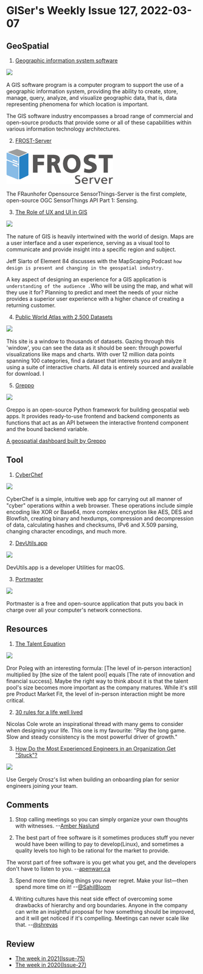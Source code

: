 # GISer's Weekly Issue 127, 2022-03-07

## GeoSpatial

1. [Geographic information system software](https://thereaderwiki.com/en/List_of_GIS_software)

![](https://scholarlyoa.com/wp-content/uploads/2020/10/What-Is-Geographic-Information-Systems-Featured.jpg)

A GIS software program is a computer program to support the use of a geographic information system, providing the ability to create, store, manage, query, analyze, and visualize geographic data, that is, data representing phenomena for which location is important.

The GIS software industry encompasses a broad range of commercial and open-source products that provide some or all of these capabilities within various information technology architectures.

2. [FROST-Server](https://github.com/FraunhoferIOSB/FROST-Server)

![](https://raw.githubusercontent.com/FraunhoferIOSB/FROST-Server/master/docs/images/FROST-Server-darkgrey.png)

The FRaunhofer Opensource SensorThings-Server is the first complete, open-source OGC SensorThings API Part 1: Sensing.

3. [The Role of UX and UI in GIS](https://www.gislounge.com/the-role-of-ux-and-ui-in-gis/)

![](https://cdn.shortpixel.ai/spai/w_810+q_glossy+ret_img+to_webp/https://www.gislounge.com/wp-content/uploads/2022/03/google-earth-screenshot.jpg)

The nature of GIS is heavily intertwined with the world of design. Maps are a user interface and a user experience, serving as a visual tool to communicate and provide insight into a specific region and subject.

Jeff Siarto of Element 84 discusses with the MapScaping Podcast `how design is present and changing in the geospatial industry.`

A key aspect of designing an experience for a GIS application is `understanding of the audience .`Who will be using the map, and what will they use it for? Planning to predict and meet the needs of your niche provides a superior user experience with a higher chance of creating a returning customer.

4. [Public World Atlas with 2,500 Datasets](https://towardsdatascience.com/ive-built-a-public-world-atlas-with-2-500-datasets-to-explore-8b9ae799e345)

![](https://miro.medium.com/max/700/1*Dey-gEpf3fHfsxMjksUM0Q.png)

This site is a window to thousands of datasets. Gazing through this 'window', you can see the data as it should be seen: through powerful visualizations like maps and charts. With over 12 million data points spanning 100 categories, find a dataset that interests you and analyze it using a suite of interactive charts. All data is entirely sourced and available for download. I

5. [Greppo](https://github.com/greppo-io/greppo)

![](https://miro.medium.com/max/1400/1*roDG3MBZhff1om23mZmU1w.gif)

Greppo is an open-source Python framework for building geospatial web apps. It provides ready-to-use frontend and backend components as functions that act as an API between the interactive frontend component and the bound backend variable.

[A geospatial dashboard built by Greppo](https://towardsdatascience.com/build-a-geospatial-dashboard-in-python-using-greppo-60aff44ba6c9)

## Tool

1. [CyberChef](https://gchq.github.io/CyberChef/)

![](https://cdn.beekka.com/blogimg/asset/202201/bg2022011904.webp)

CyberChef is a simple, intuitive web app for carrying out all manner of "cyber" operations within a web browser. These operations include simple encoding like XOR or Base64, more complex encryption like AES, DES and Blowfish, creating binary and hexdumps, compression and decompression of data, calculating hashes and checksums, IPv6 and X.509 parsing, changing character encodings, and much more.

2. [DevUtils.app](https://github.com/DevUtilsApp/DevUtils-app)

![](https://camo.githubusercontent.com/faa5d4d2a965b4b4e4d807cb4a61dd355f241b8b3695278db8ed8a74771d1c5f/68747470733a2f2f6465767574696c732e6170702f6173736574732f73637265656e73686f74732f6461726b2f6a736f6e666f726d61747465722e706e67)

DevUtils.app is a developer Utilities for macOS.

3. [Portmaster](https://safing.io/portmaster/#download)

![](https://safing.io/assets/img/page-specific/portmaster/full-interface.png)

Portmaster is a free and open-source application that puts you back in charge over all your computer's network connections.

## Resources

1. [The Talent Equation](https://www.drorpoleg.com/the-talent-equation/)

![](https://www.drorpoleg.com/content/images/size/w1462/2021/04/The-Talent-Equation.png)

Dror Poleg with an interesting formula: [The level of in-person interaction] multiplied by [the size of the talent pool] equals [The rate of innovation and financial success]. Maybe the right way to think about it is that the talent pool's size becomes more important as the company matures. While it's still pre Product Market Fit, the level of in-person interaction might be more critical.

2. [30 rules for a life well lived](https://twitter.com/Nicolascole77/status/1489275823999762432)

Nicolas Cole wrote an inspirational thread with many gems to consider when designing your life. This one is my favourite: "Play the long game. Slow and steady consistency is the most powerful driver of growth."

3. [How Do the Most Experienced Engineers in an Organization Get "Stuck"?](https://twitter.com/GergelyOrosz/status/1499393647120314368)

![](https://pbs.twimg.com/media/FM7qYS3UUAMf5MM?format=jpg&name=small)

Use Gergely Orosz's list when building an onboarding plan for senior engineers joining your team.

## Comments

1. Stop calling meetings so you can simply organize your own thoughts with witnesses.
   --[Amber Naslund](https://twitter.com/AmberCadabra/status/1496504515125776393)

2. The best part of free software is it sometimes produces stuff you never would have been willing to pay to develop(Linux), and sometimes a quality levels too high to be rational for the market to provide.

The worst part of free software is you get what you get, and the developers don't have to listen to you.
--[apenwarr.ca](https://apenwarr.ca/log/20211229)

3. Spend more time doing things you never regret. Make your list—then spend more time on it!
   --[@SahilBloom](https://softwareleadweekly.us6.list-manage.com/track/click?u=1a258e0fefbb23214c59c5a8d&id=3fcc0bb05d&e=b1367de9f9)

4. Writing cultures have this neat side effect of overcoming some drawbacks of hierarchy and org boundaries. Anyone in the company can write an insightful proposal for how something should be improved, and it will get noticed if it's compelling. Meetings can never scale like that.
   --[@shreyas](https://softwareleadweekly.us6.list-manage.com/track/click?u=1a258e0fefbb23214c59c5a8d&id=492fc8d501&e=b1367de9f9)

## Review

- [The week in 2021(Issue-75)](https://github.com/lkcozy/weekly/blob/master/docs/2021/issue-75.md)
- [The week in 2020(Issue-27)](https://github.com/lkcozy/weekly/blob/master/docs/2020/issue-27.md)
